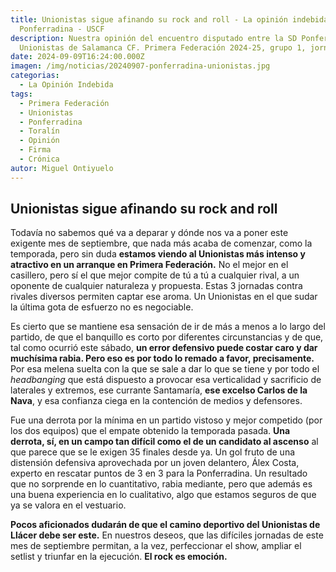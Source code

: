 ```yaml
---
title: Unionistas sigue afinando su rock and roll - La opinión indebida del SD
  Ponferradina - USCF
description: Nuestra opinión del encuentro disputado entre la SD Ponferradina y
  Unionistas de Salamanca CF. Primera Federación 2024-25, grupo 1, jornada 3
date: 2024-09-09T16:24:00.000Z
imagen: /img/noticias/20240907-ponferradina-unionistas.jpg
categorias:
  - La Opinión Indebida
tags:
  - Primera Federación
  - Unionistas
  - Ponferradina
  - Toralín
  - Opinión
  - Firma
  - Crónica
autor: Miguel Ontiyuelo
---
```

## Unionistas sigue afinando su rock and roll

Todavía no sabemos qué va a deparar y dónde nos va a poner este exigente mes de septiembre, que nada más acaba de comenzar, como la temporada, pero sin duda **estamos viendo al Unionistas más intenso y atractivo en un arranque en Primera Federación.** No el mejor en el casillero, pero sí el que mejor compite de tú a tú a cualquier rival, a un oponente de cualquier naturaleza y propuesta. Estas 3 jornadas contra rivales diversos permiten captar ese aroma. Un Unionistas en el que sudar la última gota de esfuerzo no es negociable.

Es cierto que se mantiene esa sensación de ir de más a menos a lo largo del partido, de que el banquillo es corto por diferentes circunstancias y de que, tal como ocurrió este sábado, **un error defensivo puede costar caro y dar muchísima rabia. Pero eso es por todo lo remado a favor, precisamente.** Por esa melena suelta con la que se sale a dar lo que se tiene y por todo el *headbanging* que está dispuesto a provocar esa verticalidad y sacrificio de laterales y extremos, ese currante Santamaría, **ese excelso Carlos de la Nava**, y esa confianza ciega en la contención de medios y defensores.

Fue una derrota por la mínima en un partido vistoso y mejor competido (por los dos equipos) que el empate obtenido la temporada pasada. **Una derrota, sí, en un campo tan difícil como el de un candidato al ascenso** al que parece que se le exigen 35 finales desde ya. Un gol fruto de una distensión defensiva aprovechada por un joven delantero, Álex Costa, experto en rescatar puntos de 3 en 3 para la Ponferradina. Un resultado que no sorprende en lo cuantitativo, rabia mediante, pero que además es una buena experiencia en lo cualitativo, algo que estamos seguros de que ya se valora en el vestuario.

**Pocos aficionados dudarán de que el camino deportivo del Unionistas de Llácer debe ser este.** En nuestros deseos, que las difíciles jornadas de este mes de septiembre permitan, a la vez, perfeccionar el show, ampliar el setlist y triunfar en la ejecución. **El rock es emoción.**
